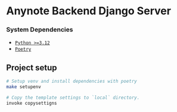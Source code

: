 # Anynote Backend Django Server

### System Dependencies

- [`Python >=3.12`](https://www.python.org/downloads)
- [`Poetry`](https://python-poetry.org/docs/)

## Project setup

```bash
# Setup venv and install dependencies with poetry
make setupenv
```

```bash
# Copy the template settings to `local` directory.
invoke copysettigns
```
